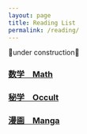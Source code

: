 ```yaml
---
layout: page
title: Reading List
permalink: /reading/
---
```

🚧under construction🚧


### [数学　Math](https://leomaor.github.io/math)

### [秘学　Occult](https://leomaor.github.io/occult)

### [漫画　Manga](https://leomaor.github.io/manga)

